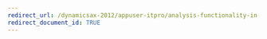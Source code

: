 ```yaml
---
redirect_url: /dynamicsax-2012/appuser-itpro/analysis-functionality-in-the-microsoft-dynamics-ax-intelligent-data-management-framework-workspace-idmf
redirect_document_id: TRUE 
---  
```

